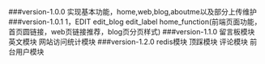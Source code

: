 ###version-1.0.0
	实现基本功能，home,web,blog,aboutme以及部分上传维护
###version-1.0.1
	1，EDIT
			edit_blog
			edit_label
			home_function(前端页面功能，首页圆链接，web页链接推荐，blog页分页样式)
###version-1.1.0
	留言板模块
	英文模块
	网站访问统计模块
###version-1.2.0
	redis模块
	顶踩模块
	评论模块
	前台用户模块